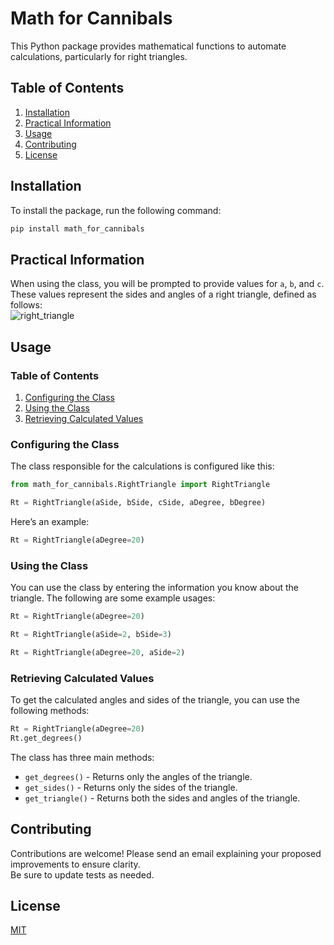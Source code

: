 # Math for Cannibals
This Python package provides mathematical functions to automate calculations, particularly for right triangles.

## Table of Contents

1. [Installation](#installation)
2. [Practical Information](#practical-information)
3. [Usage](#usage)
4. [Contributing](#contributing)
5. [License](#license)

## Installation

To install the package, run the following command:

```bash
pip install math_for_cannibals
```

## Practical Information

When using the class, you will be prompted to provide values for `a`, `b`, and `c`. These values represent the sides and angles of a right triangle, defined as follows:  
![right_triangle](right_triangle.png)

## Usage

### Table of Contents

1. [Configuring the Class](#configuring-the-class)
2. [Using the Class](#using-the-class)
3. [Retrieving Calculated Values](#retrieving-calculated-values)

### Configuring the Class
The class responsible for the calculations is configured like this:

```python
from math_for_cannibals.RightTriangle import RightTriangle

Rt = RightTriangle(aSide, bSide, cSide, aDegree, bDegree)
```

Here’s an example:
```python
Rt = RightTriangle(aDegree=20)
```

### Using the Class
You can use the class by entering the information you know about the triangle. The following are some example usages:

```python
Rt = RightTriangle(aDegree=20)
```

```python
Rt = RightTriangle(aSide=2, bSide=3)
```

```python
Rt = RightTriangle(aDegree=20, aSide=2)
```

### Retrieving Calculated Values
To get the calculated angles and sides of the triangle, you can use the following methods:

```python
Rt = RightTriangle(aDegree=20)
Rt.get_degrees()
```

The class has three main methods:  
- `get_degrees()` - Returns only the angles of the triangle.  
- `get_sides()` - Returns only the sides of the triangle.  
- `get_triangle()` - Returns both the sides and angles of the triangle.

## Contributing
Contributions are welcome! Please send an email explaining your proposed improvements to ensure clarity.  
Be sure to update tests as needed.

## License
[MIT](https://choosealicense.com/licenses/mit/)
